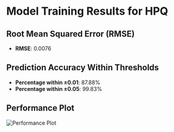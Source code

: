 # Model Training Results for HPQ

## Root Mean Squared Error (RMSE)
- **RMSE**: 0.0076

## Prediction Accuracy Within Thresholds
- **Percentage within ±0.01**: 87.88%
- **Percentage within ±0.05**: 99.83%

## Performance Plot
![Performance Plot](../imgs/HPQ.png)
